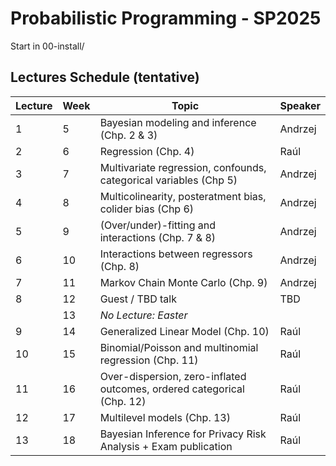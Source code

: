 # Probabilistic Programming - SP2025

Start in 00-install/

## Lectures Schedule (tentative)


| Lecture | Week | Topic                                                                  | Speaker |
|---------|------|------------------------------------------------------------------------|---------|
| 1       | 5    | Bayesian modeling and inference (Chp. 2 & 3)                           | Andrzej |
| 2       | 6    | Regression (Chp. 4)                                                    | Raúl    |
| 3       | 7    | Multivariate regression, confounds, categorical variables (Chp 5)      | Andrzej |
| 4       | 8    | Multicolinearity, posteratment bias, colider bias (Chp 6)              | Andrzej |
| 5       | 9    | (Over/under)-fitting and interactions (Chp. 7 & 8)                     | Andrzej |
| 6       | 10   | Interactions between regressors (Chp. 8)                               | Andrzej |
| 7       | 11   | Markov Chain Monte Carlo (Chp. 9)                                      | Andrzej |
| 8       | 12   | Guest / TBD talk                                                       | TBD     |
|         | 13   | *No Lecture: Easter*                                                   |         |
| 9       | 14   | Generalized Linear Model (Chp. 10)                                     | Raúl    |
| 10      | 15   | Binomial/Poisson and multinomial regression (Chp. 11)                  | Raúl    |
| 11      | 16   | Over-dispersion, zero-inflated outcomes, ordered categorical (Chp. 12) | Raúl    |
| 12      | 17   | Multilevel models (Chp. 13)                                            | Raúl    |
| 13      | 18   | Bayesian Inference for Privacy Risk Analysis + Exam publication        | Raúl    |
    
